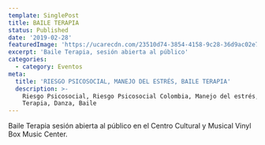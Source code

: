 ```yaml
---
template: SinglePost
title: BAILE TERAPIA
status: Published
date: '2019-02-28'
featuredImage: 'https://ucarecdn.com/23510d74-3854-4158-9c28-36d9ac02e771/'
excerpt: 'Baile Terapia, sesión abierta al público'
categories:
  - category: Eventos
meta:
  title: 'RIESGO PSICOSOCIAL, MANEJO DEL ESTRÉS, BAILE TERAPIA'
  description: >-
    Riesgo Psicosocial, Riesgo Psicosocial Colombia, Manejo del estrés, Baile
    Terapia, Danza, Baile
---
```

Baile Terapia sesión abierta al público en el Centro Cultural y Musical Vinyl Box Music Center.